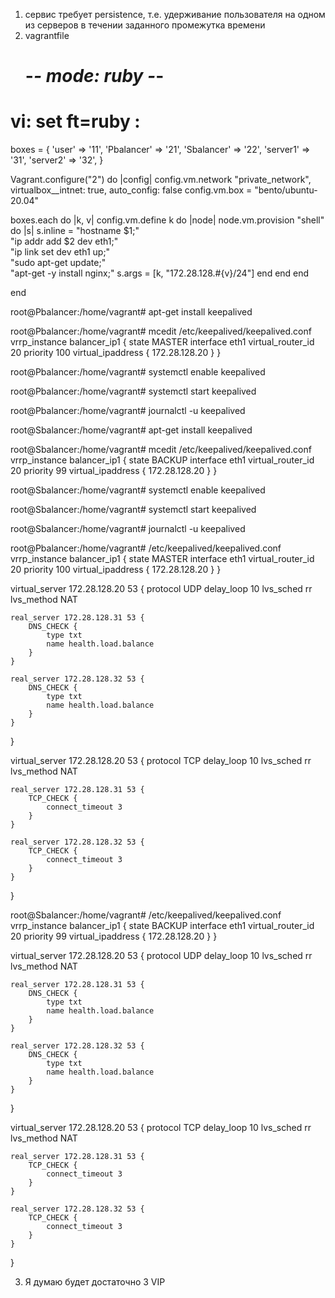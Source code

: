 1. сервис требует persistence, т.е. удерживание пользователя на одном из серверов в течении заданного промежутка времени
2. vagrantfile
   # -*- mode: ruby -*-
# vi: set ft=ruby :

boxes = {
  'user' => '11',
  'Pbalancer' => '21',
  'Sbalancer' => '22',
  'server1' => '31',
  'server2' => '32',
}

Vagrant.configure("2") do |config|
  config.vm.network "private_network", virtualbox__intnet: true, auto_config: false
  config.vm.box = "bento/ubuntu-20.04"

  boxes.each do |k, v|
    config.vm.define k do |node|
      node.vm.provision "shell" do |s|
        s.inline = "hostname $1;"\
          "ip addr add $2 dev eth1;"\
          "ip link set dev eth1 up;"\
          "sudo apt-get update;"\
          "apt-get -y install nginx;"
        s.args = [k, "172.28.128.#{v}/24"]
      end
    end
  end

end

   root@Pbalancer:/home/vagrant# apt-get install keepalived

   root@Pbalancer:/home/vagrant# mcedit /etc/keepalived/keepalived.conf
vrrp_instance balancer_ip1 {
    state MASTER
    interface eth1
    virtual_router_id 20
    priority 100
    virtual_ipaddress {
        172.28.128.20
    }
}

   root@Pbalancer:/home/vagrant# systemctl enable keepalived

   root@Pbalancer:/home/vagrant# systemctl start keepalived

   root@Pbalancer:/home/vagrant# journalctl -u keepalived

   root@Sbalancer:/home/vagrant# apt-get install keepalived

   root@Sbalancer:/home/vagrant# mcedit /etc/keepalived/keepalived.conf
vrrp_instance balancer_ip1 {
    state BACKUP
    interface eth1
    virtual_router_id 20
    priority 99
    virtual_ipaddress {
        172.28.128.20
    }
}

   root@Sbalancer:/home/vagrant# systemctl enable keepalived

   root@Sbalancer:/home/vagrant# systemctl start keepalived

   root@Sbalancer:/home/vagrant# journalctl -u keepalived

   root@Pbalancer:/home/vagrant# /etc/keepalived/keepalived.conf
vrrp_instance balancer_ip1 {
    state MASTER
    interface eth1
    virtual_router_id 20
    priority 100
    virtual_ipaddress {
        172.28.128.20
    }
}

virtual_server 172.28.128.20 53 {
    protocol UDP
    delay_loop 10
    lvs_sched rr
    lvs_method NAT

    real_server 172.28.128.31 53 {
        DNS_CHECK {
            type txt
            name health.load.balance
        }
    }

    real_server 172.28.128.32 53 {
        DNS_CHECK {
            type txt
            name health.load.balance
        }
    }
}

virtual_server 172.28.128.20 53 {
    protocol TCP
    delay_loop 10
    lvs_sched rr
    lvs_method NAT

    real_server 172.28.128.31 53 {
        TCP_CHECK {
            connect_timeout 3
        }
    }

    real_server 172.28.128.32 53 {
        TCP_CHECK {
            connect_timeout 3
        }
    }
}

root@Sbalancer:/home/vagrant# /etc/keepalived/keepalived.conf
vrrp_instance balancer_ip1 {
    state BACKUP
    interface eth1
    virtual_router_id 20
    priority 99
    virtual_ipaddress {
        172.28.128.20
    }
}

virtual_server 172.28.128.20 53 {
    protocol UDP
    delay_loop 10
    lvs_sched rr
    lvs_method NAT

    real_server 172.28.128.31 53 {
        DNS_CHECK {
            type txt
            name health.load.balance
        }
    }

    real_server 172.28.128.32 53 {
        DNS_CHECK {
            type txt
            name health.load.balance
        }
    }
}

virtual_server 172.28.128.20 53 {
    protocol TCP
    delay_loop 10
    lvs_sched rr
    lvs_method NAT

    real_server 172.28.128.31 53 {
        TCP_CHECK {
            connect_timeout 3
        }
    }

    real_server 172.28.128.32 53 {
        TCP_CHECK {
            connect_timeout 3
        }
    }
}

3. Я думаю будет достаточно 3 VIP